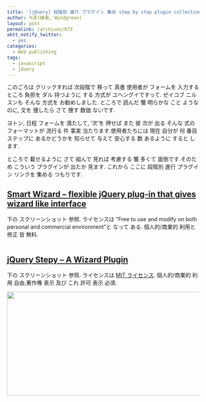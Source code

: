 ```yaml
---
title: '[jQuery] 段階別 進行 プラグイン 集め step by step plugin collection'
author: 녹풍(綠風, Windgreen)
layout: post
permalink: /archives/673
aktt_notify_twitter:
  - yes
categories:
  - Web publishing
tags:
  - javascript
  - jQuery
---
```

このごろは クリックすれば 次段階で 移って 真書 使用者が フォームを 入力する ところ 負担を ダル 持つように する 方式が ユヘングイですって. ゼイコブ ニルスンも そんな 方式を お勧めしました. ところで 読んだ 蟹 明らかな こと ようなのに, 文を 捜したら さて 捜す 数価 ないです.

ヨトン, 日程 フォームを 満たして, &#8216;次&#8217;を 押せば また 彼 次が 出る そんな 式の フォーマットが 流行る 件 事実 当たります.使用者たちには 現在 自分が 何 番目 ステップに あるかどうかを 知らせて 与えて 安心する 数 あるように すると します.

ところで 載せるように さて 組んで 見れば 考慮する 蟹 多くて 面倒です.そのため こういう プラグインが 出たか 見ます. これから ここに 段階別 進行 プラグイン リンクを 集める つもりです.

## <a target="_top" href="http://techlaboratory.net/products.php?product=smartwizard">Smart Wizard &#8211; flexible jQuery plug-in that gives wizard like interface</a>

下の スクリーンショット 参照. ライセンスは &#8220;Free to use and modify on both personal and commercial environment&#8221;と なって ある. 個人的/商業的 利用と 修正 皆 無料.

<p style="text-align: center;">
  <a target="_top" href="http://techlaboratory.net/labs/SmartWizard2/smartwizard2-validation.php"><img class="  aligncenter" src="https://dl.dropbox.com/u/15546257/blog/mytory/smart-wizard.png" alt="" /></a>
</p>

## [jQuery Stepy &#8211; A Wizard Plugin][1]

下の スクリーンショット 参照. ライセンスは <a target="_top" href="http://ko.wikipedia.org/wiki/MIT_%ED%97%88%EA%B0%80%EC%84%9C">MIT ライセンス</a>. 個人的/商業的 利用 自由,著作権 表示 及び これ 許可 表示 必須.

[<img class="aligncenter" src="https://dl.dropbox.com/u/15546257/blog/mytory/stepy.jpg" alt="" height="271" width="529" />][1]

 [1]: https://github.com/wbotelhos/stepy
